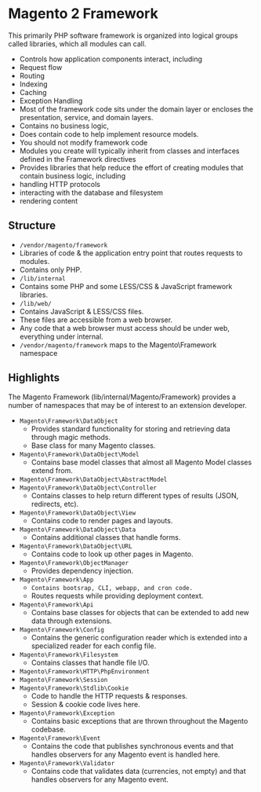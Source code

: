# Magento 2 Framework

This primarily PHP software framework is organized into logical groups called libraries, which all modules can call.
* Controls how application components interact, including
*	Request flow
*	Routing
*	Indexing
*	Caching
*	Exception Handling
*	Most of the framework code sits under the domain layer or encloses the presentation, service, and domain layers.
*	Contains no business logic,
*	Does contain code to help implement resource models.
*	You should not modify framework code
*	Modules you create will typically inherit from classes and interfaces defined in the Framework directives
*	Provides libraries that help reduce the effort of creating modules that contain business logic, including
*	handling HTTP protocols
*	interacting with the database and filesystem
*	rendering content
## Structure
*	`/vendor/magento/framework`
*	Libraries of code & the application entry point that routes requests to modules.
*	Contains only PHP.
*	`/lib/internal`
*	Contains some PHP and some LESS/CSS & JavaScript framework libraries.
*	`/lib/web/`
*	Contains JavaScript & LESS/CSS files.
*	These files are accessible from a web browser.
*	Any code that a web browser must access should be under web, everything under internal.
*	`/vendor/magento/framework` maps to the Magento\Framework namespace

## Highlights
The Magento Framework (lib/internal/Magento/Framework) provides a number of namespaces that may be of interest to an extension developer.
*	`Magento\Framework\DataObject`
    * Provides standard functionality for storing and retrieving data through magic methods.
    *	Base class for many Magento classes.
*	`Magento\Framework\DataObject\Model`
    *	Contains base model classes that almost all Magento Model classes extend from.
*	`Magento\Framework\DataObject\AbstractModel`
*	`Magento\Framework\DataObject\Controller`
    *	Contains classes to help return different types of results (JSON, redirects, etc).
*	`Magento\Framework\DataObject\View`
    *	Contains code to render pages and layouts.
*	`Magento\Framework\DataObject\Data`
    *	Contains additional classes that handle forms.
*	`Magento\Framework\DataObject\URL`
    *	Contains code to look up other pages in Magento.
*	`Magento\Framework\ObjectManager`
    *	Provides dependency injection.
*	`Magento\Framework\App`
    *	`Contains bootsrap, CLI, webapp, and cron code.`
    *	Routes requests while providing deployment context.
*	`Magento\Framework\Api`
    *	Contains base classes for objects that can be extended to add new data through extensions.
*	`Magento\Framework\Config`
    *	Contains the generic configuration reader which is extended into a specialized reader for each config file.
*	`Magento\Framework\Filesystem`
    *	Contains classes that handle file I/O.
*	`Magento\Framework\HTTP\PhpEnvironment`
*	`Magento\Framework\Session`
*	`Magento\Framework\Stdlib\Cookie`
    *	Code to handle the HTTP requests & responses.
    *	Session & cookie code lives here.
*	`Magento\Framework\Exception`
    *	Contains basic exceptions that are thrown throughout the Magento codebase.
*	`Magento\Framework\Event`
    *	Contains the code that publishes synchronous events and that handles observers for any Magento event is handled here.
*	`Magento\Framework\Validator`
    *	Contains code that validates data (currencies, not empty) and that handles observers for any Magento event.
